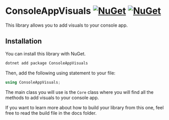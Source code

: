 # ConsoleAppVisuals [![NuGet](https://img.shields.io/nuget/v/ConsoleAppVisuals.svg)](https://www.nuget.org/packages/ConsoleAppVisuals/) [![NuGet](https://img.shields.io/nuget/dt/ConsoleAppVisuals.svg)](https://www.nuget.org/packages/ConsoleAppVisuals/)

This library allows you to add visuals to your console app.

## Installation

You can install this library with NuGet.

```bash
dotnet add package ConsoleAppVisuals
```

Then, add the following using statement to your file:

```csharp
using ConsoleAppVisuals;
```

The main class you will use is the `Core` class where you will find all the methods to add visuals to your console app.

If you want to learn more about how to build your library from this one, feel free to read the build file in the docs folder.
